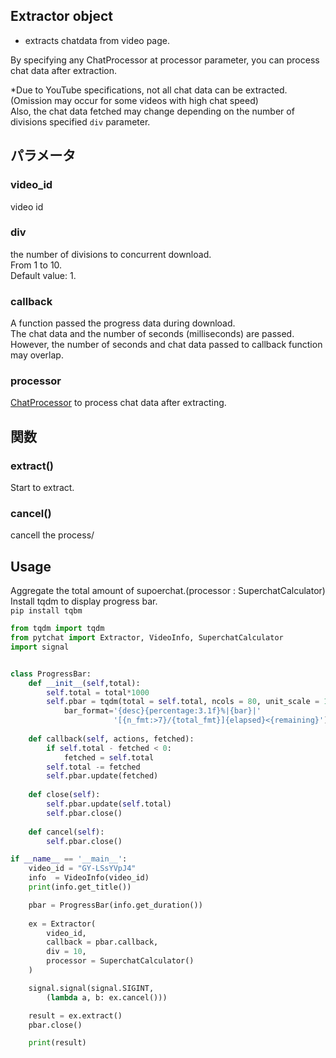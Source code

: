 ## Extractor object<br>
+ extracts chatdata from video page.

By specifying any ChatProcessor at processor parameter, you can process chat data after extraction.

*Due to YouTube specifications, not all chat data can be extracted. <br> (Omission may occur for some videos with high chat speed) <br> Also, the chat data fetched may change depending on the number of divisions specified `div` parameter.

## パラメータ
### video_id
video id

### div
the number of divisions to concurrent download.<br>
From 1 to 10.<br>
Default value: 1.<br>

### callback
A function passed the progress data during download. <br>
The chat data and the number of seconds (milliseconds) are passed. <br>
However, the number of seconds and chat data passed to callback function may overlap.

### processor
[ChatProcessor](https://github.com/taizan-hokuto/pytchat/wiki/ChatProcessor) to process chat data after extracting.



## 関数
### extract()
Start to extract.

### cancel()
cancell the process/


## Usage
Aggregate the total amount of supoerchat.(processor : SuperchatCalculator)<br>
Install tqdm to display progress bar.<br>
`pip install tqbm`

```python
from tqdm import tqdm
from pytchat import Extractor, VideoInfo, SuperchatCalculator
import signal


class ProgressBar:
    def __init__(self,total):
        self.total = total*1000
        self.pbar = tqdm(total = self.total, ncols = 80, unit_scale = 1,
            bar_format='{desc}{percentage:3.1f}%|{bar}|'
                       '[{n_fmt:>7}/{total_fmt}]{elapsed}<{remaining}')
        
    def callback(self, actions, fetched):
        if self.total - fetched < 0:
            fetched = self.total
        self.total -= fetched
        self.pbar.update(fetched)
    
    def close(self):
        self.pbar.update(self.total)
        self.pbar.close()
    
    def cancel(self):
        self.pbar.close()

if __name__ == '__main__':
    video_id = "GY-LSsYVpJ4"
    info  = VideoInfo(video_id)
    print(info.get_title())    

    pbar = ProgressBar(info.get_duration())
 
    ex = Extractor(
        video_id,
        callback = pbar.callback,
        div = 10,
        processor = SuperchatCalculator()
    )

    signal.signal(signal.SIGINT,  
        (lambda a, b: ex.cancel()))

    result = ex.extract()
    pbar.close()

    print(result)